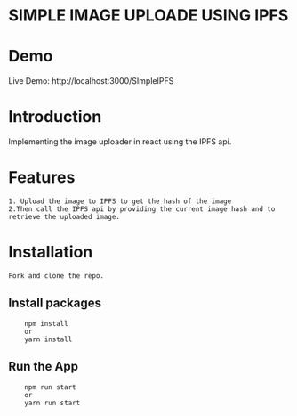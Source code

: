 # SIMPLE IMAGE UPLOADE USING IPFS

# Demo

Live Demo: http://localhost:3000/SImpleIPFS

# Introduction

Implementing the image uploader in react using the IPFS api.

# Features

    1. Upload the image to IPFS to get the hash of the image
    2.Then call the IPFS api by providing the current image hash and to retrieve the uploaded image.

# Installation

    Fork and clone the repo.

## Install packages

        npm install
        or
        yarn install

## Run the App

        npm run start
        or
        yarn run start
